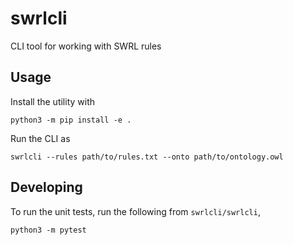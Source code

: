 # swrlcli
CLI tool for working with SWRL rules

## Usage

Install the utility with 

```
python3 -m pip install -e .
```

Run the CLI as 

```
swrlcli --rules path/to/rules.txt --onto path/to/ontology.owl
```

## Developing

To run the unit tests, run the following from `swrlcli/swrlcli`,

```commandline
python3 -m pytest
```